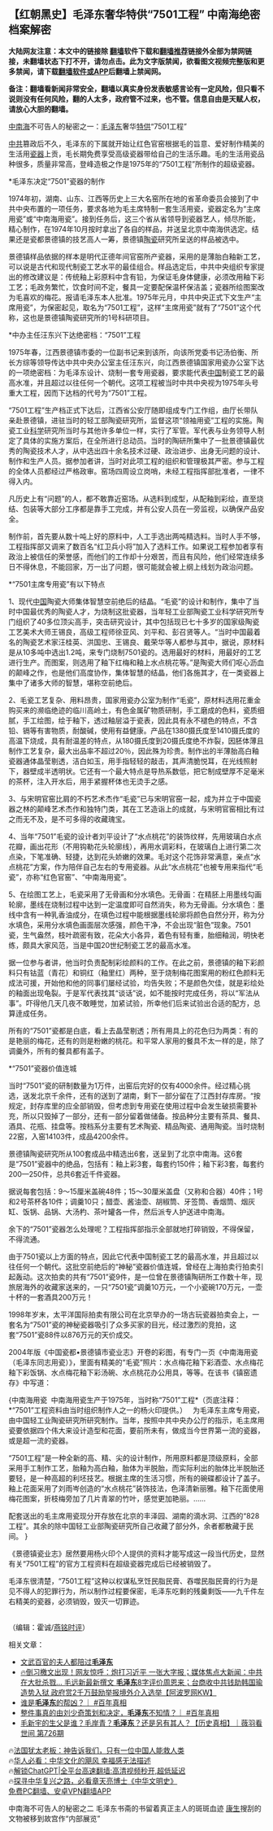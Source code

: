  <!-- 面包屑导航 --> <h2>【红朝黑史】毛泽东奢华特供“7501工程” 中南海绝密档案解密</h2> <p class="notice"><b>大陆网友注意：本文中的链接除 <a href="https://github.com/bannedbook/fanqiang" >翻墙</a>软件下载和<a href="https://github.com/killgcd/justmysocks/blob/master/README.md">翻墙推荐</a>链接外全部为禁网链接，未翻墙状态下打不开，请勿点击。此为文字版禁闻，欲看图文视频完整版和更多禁闻，请下载<a href="https://github.com/bannedbook/fanqiang">翻墙软件或APP</a>后翻墙上禁闻网。</p><p>备注：翻墙看新闻非常安全，翻墙以真实身份发表敏感言论有一定风险，但只看不说则没有任何风险，翻的人太多，政府管不过来，也不管。信息自由是天赋人权，请放心大胆的翻墙。</b></p>  <div class="entry"> <p> </p> <p> <a href="https://www.bannedbook.org/bnews/tag/%e4%b8%ad%e5%8d%97%e6%b5%b7/" class="st_tag internal_tag" rel="tag" title="标签 中南海 下的日志">中南海</a>不可告人的秘密之一&#65306;<a href="https://www.bannedbook.org/bnews/tag/%e6%af%9b%e6%b3%bd%e4%b8%9c/" class="st_tag internal_tag" rel="tag" title="标签 毛泽东 下的日志">毛泽东</a>奢华<a href="https://www.bannedbook.org/bnews/tag/%E7%89%B9%E4%BE%9B/" class="st_tag internal_tag" rel="tag" title="标签 特供 下的日志">特供</a>&#8220;7501工程&#8221; </p> <p><a href="https://www.bannedbook.org/bnews/tag/%e4%b8%ad%e5%85%b1/" class="st_tag internal_tag" rel="tag" title="标签 中共 下的日志">中共</a>篡政后不久&#65292;毛泽东的下属就开始让红色官窑根据毛的旨意&#12289;爱好制作精美的生活用<a href="https://www.bannedbook.org/bnews/tag/%E7%93%B7%E5%99%A8/" class="st_tag internal_tag" rel="tag" title="标签 瓷器 下的日志">瓷器</a>上贡&#65292;毛长期免费享受高级瓷器带给自己的生活乐趣&#12290;毛的生活用瓷品种很多&#65292;质量非常高&#65292;登峰造极之作是1975年的&#8220;7501工程&#8221;所制作的超级瓷器&#12290;</p> <p> *毛泽东决定&#8220;7501&#8221;瓷器的制作</p> <p>1974年初&#65292;湖南&#12289;山东&#12289;江西等历史上三大名窑所在地的省革命委员会接到了中共中央布置的一项任务&#65292;要求各地为毛主席特制一套生活用瓷&#65292;瓷器定名为&#8220;主席用瓷&#8221;或&#8220;中南海用瓷&#8221;&#12290;接到任务后&#65292;这三个省从省领导到瓷器艺人&#65292;倾尽所能&#65292;精心制作&#65292;在1974年10月按时拿出了各自的样品&#65292;并送呈北京中南海供选定&#12290;结果还是瓷都景德镇的技艺高人一筹&#65292;景德镇<a href="https://www.bannedbook.org/bnews/tag/%E9%99%B6%E7%93%B7/" class="st_tag internal_tag" rel="tag" title="标签 陶瓷 下的日志">陶瓷</a>研究所呈送的样品被选中&#12290;</p> <p>景德镇样品依据的样本是明代正德年间官窑所产瓷器&#65292;采用的是薄胎白釉新工艺&#65292;可以说是古代和现代制瓷工艺水平的最佳组合&#12290;样品选定后&#65292;中共中央组织专家提出的修改建议是&#65306;传统釉上彩原料中含有铅&#65292;为保证毛身体健康&#65292;必须改用釉下彩工艺&#65307;毛政务繁忙&#65292;饮食时间不定&#65292;餐具一定要配保温杯保洁盖&#65307;瓷器所绘图案改为毛喜欢的梅花&#12290;报请毛泽东本人批准&#12290;1975年元月&#65292;中共中央正式下文生产&#8220;主席用瓷&#8221;&#65292;为保密起见&#65292;取名为&#8220;7501工程&#8221;&#65292;这样&#8220;主席用瓷&#8221;就有了&#8220;7501&#8221;这个代称&#65292;这也是景德镇陶瓷研究所的1号科研项目&#12290;</p> <p> *中办主任汪东兴下达绝密档&#65306;&#8220;7501&#8221;工程</p> <p>1975年春&#65292;江西景德镇市委的一位副书记来到该所&#65292;向该所党委书记汤伯衡&#12289;所长方综等领导传达中共中央办公室主任汪东兴&#65292;向江西景德镇国家用瓷办公室下达的一项绝密档&#65306;为毛泽东设计&#12289;烧制一套专用瓷器&#65292;要求能代表<span class='wp_keywordlink_affiliate'><a href="https://www.bannedbook.org/" title="中国" target="_blank">中国</a></span>制瓷工艺的最高水准&#65292;并且超过以往任何一个朝代&#12290;这项工程被当时中共中央视为1975年头号重大工程&#65292;因而下达档的代号为&#8220;7501&#8221;工程&#12290;&#12288;</p> <p>&#8220;7501工程&#8221;生产档正式下达后&#65292;江西省公安厅随即组成专门工作组&#65292;由厅长带队亲赴景德镇&#65292;进驻当时的轻工部陶瓷研究所&#65292;监督这项&#8220;领袖用瓷&#8221;工程的实施&#12290;陶瓷工业<span class='wp_keywordlink'><a href="https://www.bannedbook.org/forum11/topic309.html" title="禁片：“科学”的棍子" target="_blank">科学</a></span>研究所当时与其他许多单位一样&#65292;实行了军管&#12290;军代表与业务领导人制定了具体的实施方案后&#65292;在全所进行总动员&#12290;当时的陶研所集中了一批景德镇最优秀的陶瓷技术人才&#65292;从中选出四十余名技术过硬&#12289;政治进步&#12289;出身无问题的设计&#12289;制作和生产人员&#12290;据参加者讲&#65292;当时对此项工程的组织和管理极其严密&#12290;参与工程的全体人员都经过严格政审&#12290;窑场四周设立岗哨&#65292;未经工程指挥部批准者&#65292;一律不得入内&#12290;</p> <p> 凡历史上有&#8220;问题&#8221;的人&#65292;都不敢靠近窑场&#12290;从选料到成型&#65292;从配釉到彩绘&#65292;直至烧结&#12289;包装等大部分工序都是靠手工完成&#65292;并有公安人员在一旁监视&#65292;以确保产品安全&#12290;</p> <p>制作前&#65292;首先要从数十吨上好的原料中&#65292;人工手选出两吨精选料&#12290;当时人手不够&#65292;工程指挥部又调来了数百名&#8220;红卫兵小将&#8221;加入了选料工作&#12290;如果说工程参加者享有政治上被信任的荣誉感&#65292;而他们的工作却十分艰苦&#65292;而且有风险&#65292;他们经常连续多日不得休息&#65292;不能回家&#65292;万一出了问题&#65292;很可能就会被上纲上线划为政治问题&#12290;</p> <p> *&#8220;7501主席专用瓷&#8221;有以下特点</p> <p>1&#12289;现代<a href="https://www.bannedbook.org/bnews/tag/%E4%B8%AD%E5%9B%BD/" class="st_tag internal_tag" rel="tag" title="标签 中国 下的日志">中国</a>陶瓷大师集体智慧空前绝后的结晶&#12290;&#8220;毛瓷&#8221;的设计和制作&#65292;集中了当时中国最优秀的陶瓷人才&#65292;为烧制这批瓷器&#65292;当年轻工业部陶瓷工业科学研究所专门组织了40多位顶尖高手&#65292;突击研究设计&#65292;其中包括现已七十多岁的国家级陶瓷工艺美术大师王锡良&#65292;高级工程师徐亚风&#12289;刘平和&#12289;彭召贤等人&#12290;&#8220;当时中国最着名的陶瓷艺术家汪桂英&#12289;洪国忠&#12289;王锡良&#12289;戴荣华等人都参与其中&#65292;据说&#65292;原材料是从10多吨中选出1.2吨&#65292;来专门烧制7501瓷的&#12290;选用最好的材料&#65292;用最好的工艺进行生产&#12290;而图案&#65292;则选用了釉下红梅和釉上水点桃花等&#12290;&#8221;是陶瓷大师们呕心沥血的颠峰之作&#65292;也是他们高度协作&#65292;集体智慧的结晶&#65292;他们各施其才&#65292;在一类瓷器上集中了诸多大师的智慧&#65292;堪称空前绝后&#12290;</p> <p>2&#12289;毛瓷工艺复杂&#12289;用料昂贵&#65292;国家用瓷办公室为制作&#8220;毛瓷&#8221;&#65292;原材料选用花重金购买来的濒临绝迹的临川高岭土&#65292;有色金属矿物质研制&#65292;手工磨成的色料&#65292;瓷质细腻&#65292;手工绘图&#65292;绘于釉下&#65292;透过釉层溢于瓷表&#65292;因此具有永不褪色的特点&#65292;不含铅&#12289;镉等有害物质&#65292;耐酸碱&#65292;使用有益健康&#12290;产品在1380摄氏度至1410摄氏度的高温下烧成&#65292;具有耐温差的特点&#65292;从180摄氏度到20摄氏度绝不炸裂&#65292;因胚体薄且制作工艺复杂&#65292;最大出品率不超过20&#65285;&#65292;因此殊为珍贵&#12290;制作出的半薄胎高白釉瓷器通体晶莹剔透&#65292;洁白如玉&#65292;用手指轻轻的敲击&#65292;其声清脆悦耳&#65292;在光线照射下&#65292;器壁成半透明状&#12290;它还有一个最大特点是导热系数低&#65292;把它制成壁厚不足毫米的茶杯&#65292;注入开水后&#65292;用手紧握杯体也无烫手之感&#12290;</p> <p> 3&#12289;与宋明官窑比肩的不朽艺术杰作&#8220;毛瓷&#8221;已与宋明官窑一起&#65292;成为并立于中国瓷器之林的颠峰艺术杰作和独特门类&#65292;其在工艺造诣上的成就&#65292;与宋明官窑相比有过之而无不及&#65292;是不可多得的收藏瑰宝&#12290;</p> <p>4&#12289;当年&#8220;7501&#8221;毛瓷的设计者刘平设计了&#8220;水点桃花&#8221;的装饰纹样&#65292;先用玻璃白水点花瓣&#65292;画出花形&#65288;不用钩勒花头轮廓线&#65289;&#65292;再用水调彩料&#65292;在玻璃白上进行第二次点染&#65292;下笔准确&#12289;轻捷&#65292;达到花头娇嫩的效果&#12290;毛对这个花饰非常满意&#65292;亲点&#8220;水点桃花&#8221;方案&#65292;作为陪伴自己左右的专用瓷器&#12290;从此&#8220;水点桃花&#8221;也被专用来指代&#8220;毛瓷&#8221;&#65292;亦称&#8220;红色官窑&#8221;&#12289;&#8220;中南海用瓷&#8221;&#12290;</p> <p>5&#12289;在绘图工艺上&#65292;毛瓷采用了无骨画和分水填色&#12290;无骨画&#65306;在精胚上用墨线勾画轮廓&#65292;墨线在烧制过程中达到一定温度即可自然消失&#65292;称为无骨画&#12290;分水填色&#65306;墨线中含有一种乳香油成分&#65292;在填色过程中能根据墨线轮廓将颜色自然分开&#65292;称为分水填色&#65292;采用分水填色画面层次感强&#65292;颜色干净&#65292;不会出现&#8220;脏色&#8221;现象&#12290;7501瓷&#65292;生气盎然&#65292;枝叶疏密有致&#65292;花朵大小各异&#65292;着色有轻有重&#65292;胎细釉润&#65292;明快老练&#65292;颇具大家风范&#65292;当是中国20世纪制瓷工艺的最高水准&#12290;&#12288;</p> <p> 据一位参与者讲&#65292;他当时负责配制彩绘颜料的工作&#12290;在此之前&#65292;景德镇的釉下彩颜料只有钴蓝&#65288;青花&#65289;和铜红&#65288;釉里红&#65289;两种&#65292;至于烧制梅花图案用的粉红色颜料无成法可援&#65292;开始他和他的同事们屡经试验&#65292;均告失败&#65307;不是颜色欠佳&#65292;就是彩绘处的釉面出现龟裂&#12290;于是军代表找其&#8220;谈话&#8221;说&#65292;如不能按时完成任务&#65292;将以&#8220;军法从事&#8221;&#12290;吓得他几天几夜不敢睡觉&#65292;加紧试验&#65292;所幸他们后来试验出合适的配方&#65292;总算逹成任务&#12290;</p> <p>所有的&#8220;7501&#8221;瓷都是白底&#65292;看上去晶莹剔透&#65307;所有用具上的花色归为两类&#65306;有的是艳丽的梅花&#65292;还有的则是粉嫩的桃花&#12290;和平常人家用的餐具不太一样的是&#65292;除了调羹外&#65292;所有的餐具都有盖子&#12290;</p> <p> *&#8220;7501&#8221;瓷器价值连城</p> <p>当时&#8220;7501&#8221;瓷的研制数量为1万件&#65292;出窑后完好的仅有4000余件&#12290;经过精心挑选&#65292;送发北京千余件&#65292;还有的送到了湖南&#65292;剩下一部分留在了江西封存库房&#12290;&#8220;按规定&#65292;封存库里的应全部销毁&#65292;但考虑到专用瓷在使用过程中会发生破损需要补充&#65292;所以只毁掉了一部分&#65292;还有一部分留着做储备&#12290;按品种分主要有茶具&#12289;餐具&#12289;酒具&#12289;花瓶&#12289;挂盘等&#12290;按档系分主要有艺术陶瓷&#12289;精品陶瓷&#12289;通用陶瓷&#12290;当时烧制22窑&#65292;入窑14103件&#65292;成品4200余件&#12290;</p> <p>景德镇陶瓷研究所从100套成品中精选出6套&#65292;送呈到了北京中南海&#12290;这6套是&#8220;7501&#8221;瓷器中的绝品&#65292;包括有&#65306;釉上彩3套&#65292;每套约150件&#65307;釉下彩3套&#65292;每套约200&#8212;250件&#65292;总共6套近千件瓷器&#12290;</p>  <p>据说每套包括&#65306;9&#65374;15厘米盖碗48件&#65307;15&#65374;30厘米盖盘&#65288;又称和合器&#65289;40件&#65307;1号和2号茶杯各10件&#65307;调羹10只&#65307;醋壶&#12289;酱油壶&#12289;胡椒筒&#12289;牙签筒&#12289;香烟筒&#12289;烟灰缸&#12289;饭锅&#12289;品锅&#12289;大汤杓&#12289;茶叶罐各一件&#65292;然后派专人护送进中南海&#12290;</p> <p>余下的&#8220;7501&#8221;瓷器怎么处理呢&#65311;工程指挥部指示全部就地打碎销毁&#65292;不得保留&#65292;不得流通&#12290;</p> <p> 由于7501瓷以上方面的特点&#65292;因此它代表中国制瓷工艺的最高水准&#65292;并且超过以往任何一个朝代&#12290;这批空前绝后的&#8220;神秘&#8221;瓷器价值连城&#65292;曾经在上海拍卖行拍卖引起轰动&#12290;这次拍卖的共有&#8220;7501&#8221;瓷9件&#65292;是一位曾在景德镇陶研所工作数十年&#65292;现旅居海外的收藏家送来的&#65292;一只&#8220;7501瓷&#8221;调羹10万元&#65292;一个小瓷碗170万元&#65292;一壶十杯的一套酒具200万元&#65281; </p> <p>1998年岁末&#65292;太平洋国际拍卖有限公司在北京举办的一场古玩瓷器拍卖会上&#65292;一套名为&#8220;7501&#8221;瓷的神秘瓷器吸引了众多买家的目光&#65292;经过激烈的竞拍&#65292;这套&#8220;7501&#8221;瓷88件以876万元的天价成交&#12290;</p> <p>2004年版&#12298;中国瓷都&#8226;景德镇市瓷业志&#12299;开卷的彩图&#65292;有专门一页&#12298;中南海用瓷&#65288;毛泽东同志用瓷&#65289;&#12299;&#65292;里面有精美的&#8220;毛瓷&#8221;照片&#65306;水点梅花釉下彩酒壶&#12289;水点梅花釉下彩饭锅&#12289;水点梅花釉下彩汤碗&#12289;水点桃花办公用具&#65292;等等&#12290;在该书&#12298;镇窑遗存&#12299;中写道&#65306;</p> <p> {中南海用瓷&nbsp; 中南海用瓷生产于1975年&#65292;当时称&#8220;7501&#8221;工程*&#65288;页底注释&#65306;*&#8220;7501&#8221;工程资料由当时组织制作人之一的杨火印提供&#12290;&#65289;&nbsp;&nbsp; 为毛泽东主席专用瓷&#65292;由中国轻工业陶瓷研究所研究制作&#12290;当年&#65292;按照中共中央办公厅的指示&#65292;毛主席用瓷要依据四个伟大来设计造型和花面&#65292;要前所未有&#65292;做成当今世界第一流的瓷器&#65292;或是超一流的瓷器&#12290;</p> <p>&#8220;7501工程&#8221;是一种全新的高&#12289;精&#12289;尖的设计制作&#65292;所用原料都是顶级原料&#65292;全部采用手工制作工艺&#65292;胎釉为高白釉&#65292;胎体为半脱胎&#65292;而实际利出的胎体比半脱胎还要轻&#65292;是一种高超的利坯技艺&#12290;根据主席的生活习惯&#65292;所有的碗碟都设计了盖子&#12290;釉上花面采用了刘雨岑创造的&#8220;水点桃花&#8221;装饰技法&#65292;色泽清新丽雅&#12290;釉下花面使用梅花图案&#65292;折枝梅旁加了几片青翠的竹叶&#65292;感觉更加艳丽&#12290;&#8230;&#8230;</p> <p>配套送出的毛主席用瓷现分开存放在北京的丰泽园&#12289;湖南的滴水洞&#12289;江西的&#8220;828工程&#8221;&#12290;其余的除中国轻工业部陶瓷研究所自己收藏了部分外&#65292;余者都散藏于民间&#12290; }</p> <p> &#12298;景德镇瓷业志&#12299;居然要用杨火印个人提供的资料才能写成这一段当代历史&#65292;显然有关&#8220;7501工程&#8221;的官方工程资料在超级瓷器完成后已经被销毁了&#12290;</p> <p>毛泽东很清楚&#65292;&#8220;7501工程&#8221;这种以权谋私烹饪民脂民膏&#12289;吞噬民脂民膏的行为是见不得人的犯罪行为&#65292;所以制作过程要保密&#65292;毛泽东吃剩的残羹剩饭&#8212;&#8212;九千件左右精美的瓷器&#65292;必须销毁&#65292;毁灭一切罪迹&#12290;</p> <p> </p>  <p> </p> <p> </p> <p> </p> <p> </p> <p> </p> <p> </p> <p> </p> <p> </p> <p> &nbsp; <br /> &#65288;编辑&#65306;霍诚/<a href="https://www.bannedbook.org/bnews/tag/%e7%87%95%e9%93%ad%e6%97%b6%e8%af%84/" class="st_tag internal_tag" rel="tag" title="标签 燕铭时评 下的日志">燕铭时评</a>&#65289;</p> <p> 相关文章&#65306;</p> <!--<div id="taboola-mid-1"></div>--><ul class='op-related-articles' title='相关阅读'> <li><a href='https://www.bannedbook.org/bnews/cnnews/20230826/1925339.html' target='_blank'>文武百官的夫人都陪过<b>毛泽东</b></a></li> <li><a href='https://www.bannedbook.org/bnews/sohnews/20230824/1924304.html' target='_blank'>🔥倒习檄文出现！网友惊呼：炮打习近平 一张大字报；媒体焦点大新闻：中共在大批杀戮… 毛远新最新撰文 <b>毛泽东</b>8字评价周恩来；台商收中共钱助韩国瑜造势入狱 政府赏2千万鼓励举报境外介入选举【阿波罗网KW】</a></li> <li><a href='https://www.bannedbook.org/bnews/sohnews/20230822/1923485.html' target='_blank'>谁是<b>毛泽东</b>的帮凶？｜ #百年真相</a></li> <li><a href='https://www.bannedbook.org/bnews/sohnews/20230821/1923036.html' target='_blank'>整件事真的由刘少奇策划和决定，<b>毛泽东</b>不知情？｜ #百年真相</a></li> <li><a href='https://www.bannedbook.org/bnews/sohnews/20230820/1922724.html' target='_blank'>毛新宇的生父是谁？毛岸青？<b>毛泽东</b>？还是另有其人？【历史真相】｜薇羽看世间 第726期</a></li> </ul> <p class="texttj"> 🔥<a href="https://www.bannedbook.org/bnews/ssgc/20230219/1850782.html" target="_blank">法国犹太老板：神告诉我们，只有一位中国人能救人类</a><br/> 🔥<a href="https://www.bannedbook.org/bnews/comments/20220220/1694796.html" target="_blank">华人必看：中华文化的飓风 幸福感无法描述</a><br/> 🔥<a href="https://github.com/bannedbook/fanqiang/wiki/V2ray%E6%9C%BA%E5%9C%BA" target="_blank">解锁ChatGPT|全平台高速翻墙:高清视频秒开,超低延迟</a><br/> 🔥<a href="https://www.bannedbook.org/bnews/comments/20220808/1768773.html" target="_blank">探寻中华复兴之路，必看章天亮博士《中华文明史》</a><br/> <a href="https://github.com/bannedbook/fanqiang/wiki/%E7%A6%81%E9%97%BB%E7%BD%91%E5%AE%89%E5%8D%93%E7%BF%BB%E5%A2%99%E6%96%B0%E9%97%BBAPP" target="_blank">免费PC翻墙、安卓VPN翻墙APP</a><br/> </p> <p> 中南海不可告人的秘密之二 毛泽东书斋的书留着真正主人的斑斑血迹 <span class='wp_keywordlink'><a href="https://www.bannedbook.org/forum2/topic1148.html" title="纪实文学：康生评传" target="_blank">康生</a></span>搜刮的文物被移到故宫作&#8220;内部展览&#8221;&nbsp; </p><a name='sharetosocial'></a> <div style="margin-bottom:5px;padding-bottom:5px;clear:both"> <div id="archive-pix-1" class="banner-ads"> <!-- AuctionX Display platform tag START --> <div id="27602x728x90x621x_ADSLOT1" clicktrack="%%CLICK_URL_ESC%%"></div>  <!-- AuctionX Display platform tag END --> </div> <div id="archive-pix-2" class="banner-ads"> <!-- AuctionX Display platform tag START --> <div id="27556x300x250x621x_ADSLOT1" clicktrack="%%CLICK_URL_ESC%%" style="margin:0 auto;text-align:center"></div>  <!-- AuctionX Display platform tag END --> </div> </div>  <div id="archive-pix-1" class="banner-ads"> <!-- AuctionX Display platform tag START --> <div id="27603x728x90x621x_ADSLOT1" clicktrack="%%CLICK_URL_ESC%%"></div>  <!-- AuctionX Display platform tag END --> </div> </div><!--END ENTRY--> 